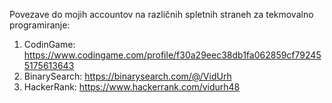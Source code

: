 Povezave do mojih accountov na različnih spletnih straneh za tekmovalno programiranje:

1. CodinGame: https://www.codingame.com/profile/f30a29eec38db1fa062859cf792455175613643
2. BinarySearch: https://binarysearch.com/@/VidUrh
3. HackerRank: https://www.hackerrank.com/vidurh48
